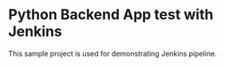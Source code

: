 # Python Backend App test with Jenkins

This sample project is used for demonstrating Jenkins pipeline.
